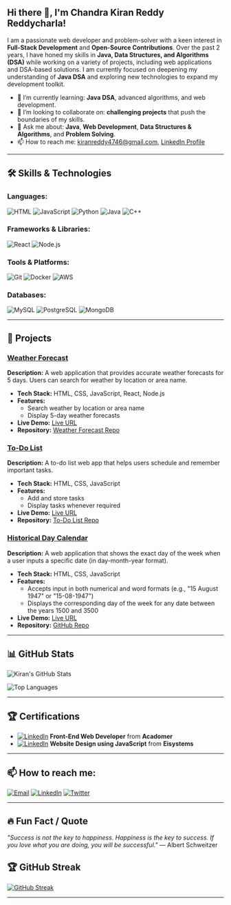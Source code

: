 ## Hi there 👋, I'm Chandra Kiran Reddy Reddycharla!

I am a passionate web developer and problem-solver with a keen interest in **Full-Stack Development** and **Open-Source Contributions**. Over the past 2 years, I have honed my skills in **Java, Data Structures, and Algorithms (DSA)** while working on a variety of projects, including web applications and DSA-based solutions. I am currently focused on deepening my understanding of **Java DSA** and exploring new technologies to expand my development toolkit.

- 🌱 I’m currently learning: **Java DSA**, advanced algorithms, and web development.
- 👯 I’m looking to collaborate on: **challenging projects** that push the boundaries of my skills.
- 💬 Ask me about: **Java**, **Web Development**, **Data Structures & Algorithms**, and **Problem Solving**.
- 📫 How to reach me: [kiranreddy4746@gmail.com](mailto:kiranreddy4746@gmail.com), [LinkedIn Profile](https://www.linkedin.com/in/chandra-kiran-reddy-reddycharla-a9a746230/)

---

## 🛠️ Skills & Technologies

### Languages:
![HTML](https://img.shields.io/badge/-HTML-E34F26?style=flat&logo=html5&logoColor=white)
![JavaScript](https://img.shields.io/badge/-JavaScript-F7DF1E?style=flat&logo=javascript&logoColor=black)
![Python](https://img.shields.io/badge/-Python-3776AB?style=flat&logo=python&logoColor=white)
![Java](https://img.shields.io/badge/-Java-007396?style=flat&logo=java&logoColor=white)
![C++](https://img.shields.io/badge/-C++-00599C?style=flat&logo=cplusplus&logoColor=white)

### Frameworks & Libraries:
![React](https://img.shields.io/badge/-React-61DAFB?style=flat&logo=react&logoColor=white)
![Node.js](https://img.shields.io/badge/-Node.js-339933?style=flat&logo=node.js&logoColor=white)

### Tools & Platforms:
![Git](https://img.shields.io/badge/-Git-F05032?style=flat&logo=git&logoColor=white)
![Docker](https://img.shields.io/badge/-Docker-2496ED?style=flat&logo=docker&logoColor=white)
![AWS](https://img.shields.io/badge/-AWS-232F3E?style=flat&logo=amazon-aws&logoColor=white)

### Databases:
![MySQL](https://img.shields.io/badge/-MySQL-4479A1?style=flat&logo=mysql&logoColor=white)
![PostgreSQL](https://img.shields.io/badge/-PostgreSQL-336791?style=flat&logo=postgresql&logoColor=white)
![MongoDB](https://img.shields.io/badge/-MongoDB-47A248?style=flat&logo=mongodb&logoColor=white)

---

## 🚀 Projects

### [Weather Forecast](https://github.com/kiranreddy4433E/major/blob/main/weather.html)
**Description:** A web application that provides accurate weather forecasts for 5 days. Users can search for weather by location or area name.

- **Tech Stack:** HTML, CSS, JavaScript, React, Node.js
- **Features:** 
  - Search weather by location or area name
  - Display 5-day weather forecasts
- **Live Demo:** [Live URL](#link-to-demo)
- **Repository:** [Weather Forecast Repo](https://github.com/kiranreddy4433E/major/blob/main/weather.html)

### [To-Do List](https://github.com/kiranreddy4433E/to-do-list)
**Description:** A to-do list web app that helps users schedule and remember important tasks.

- **Tech Stack:** HTML, CSS, JavaScript
- **Features:** 
  - Add and store tasks 
  - Display tasks whenever required
- **Live Demo:** [Live URL](#link-to-demo)
- **Repository:** [To-Do List Repo](https://github.com/kiranreddy4433E/to-do-list)

### [Historical Day Calendar](https://github.com/kiranreddy4433E/Historic-Day-Calculator)
**Description:** A web application that shows the exact day of the week when a user inputs a specific date (in day-month-year format).

- **Tech Stack:** HTML, CSS, JavaScript
- **Features:** 
  - Accepts input in both numerical and word formats (e.g., "15 August 1947" or "15-08-1947")
  - Displays the corresponding day of the week for any date between the years 1500 and 3500
- **Live Demo:** [Live URL](#link-to-demo)
- **Repository:** [GitHub Repo](https://github.com/kiranreddy4433E/Historic-Day-Calculator)


---

## 📊 GitHub Stats

![Kiran's GitHub Stats](https://github-readme-stats.vercel.app/api?username=kiranreddy4433E&show_icons=true&theme=radical)

![Top Languages](https://github-readme-stats.vercel.app/api/top-langs/?username=kiranreddy4433E&layout=compact&theme=radical)


---

## 🏆 Certifications

- [![LinkedIn](https://img.shields.io/badge/LinkedIn-0A66C2?style=flat-square&logo=linkedin&logoColor=white)](https://www.linkedin.com/posts/chandra-kiran-reddy-reddycharla-a9a746230_proficient-in-html-css-and-javascript-activity-7193093367608582144--YCn?utm_source=share&utm_medium=member_desktop) **Front-End Web Developer** from **Acadomer**
- [![LinkedIn](https://img.shields.io/badge/LinkedIn-0A66C2?style=flat-square&logo=linkedin&logoColor=white)](https://www.linkedin.com/posts/chandra-kiran-reddy-reddycharla-a9a746230_internship-webdevelopment-javascript-activity-7222441272907640832-KM7y?utm_source=share&utm_medium=member_desktop) **Website Design using JavaScript** from **Eisystems**


---

## 📫 How to reach me:

[![Email](https://img.shields.io/badge/Email-D14836?style=for-the-badge&logo=gmail&logoColor=white)](mailto:kiranreddy4746@gmail.com)
[![LinkedIn](https://img.shields.io/badge/LinkedIn-0A66C2?style=for-the-badge&logo=linkedin&logoColor=white)](https://www.linkedin.com/in/chandra-kiran-reddy-reddycharla-a9a746230/)
[![Twitter](https://img.shields.io/badge/Twitter-1DA1F2?style=for-the-badge&logo=twitter&logoColor=white)](https://twitter.com/kiran4746)


---

## 🔥 Fun Fact / Quote
_"Success is not the key to happiness. Happiness is the key to success. If you love what you are doing, you will be successful."_ — Albert Schweitzer

## 🏆 GitHub Streak
[![GitHub Streak](https://github-readme-streak-stats.herokuapp.com/?user=kiranreddy4433E&theme=radical)](https://git.io/streak-stats)


---
